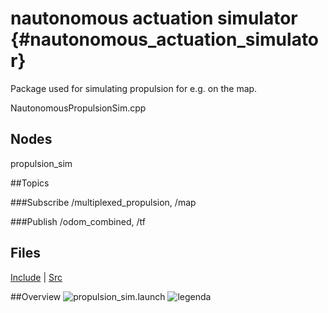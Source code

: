 # nautonomous actuation simulator {#nautonomous_actuation_simulator}

Package used for simulating propulsion for e.g. on the map. 

NautonomousPropulsionSim.cpp

## Nodes
propulsion_sim

##Topics

###Subscribe
/multiplexed_propulsion, /map

###Publish
/odom_combined, /tf



## Files
[Include](../../doxygen_nautonomous/html/dir_c421d3994b05b237b08535058298dce4.html)  |  [Src](../../doxygen_nautonomous/html/dir_6feef1e8bc4436bc2646ef4348b319d5.html)


##Overview
![propulsion_sim.launch](../images/launch_propulsion_sim.png)
![legenda](../images/legenda.png)
